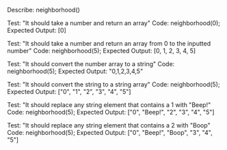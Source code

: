 Describe: neighborhood()

Test: "It should take a number and return an array"
Code:
neighborhood(0);
Expected Output: [0]

Test: "It should take a number and return an array from 0 to the inputted number"
Code:
neighborhood(5);
Expected Output: [0, 1, 2, 3, 4, 5]

Test: "It should convert the number array to a string"
Code:
neighborhood(5);
Expected Output: "0,1,2,3,4,5"

Test: "It should convert the string to a string array"
Code:
neighborhood(5);
Expected Output: ["0", "1", "2", "3", "4", "5"]

Test: "It should replace any string element that contains a 1 with "Beep!"
Code:
neighborhood(5);
Expected Output: ["0", "Beep!", "2", "3", "4", "5"]

Test: "It should replace any string element that contains a 2 with "Boop"
Code:
neighborhood(5);
Expected Output: ["0", "Beep!", "Boop", "3", "4", "5"]